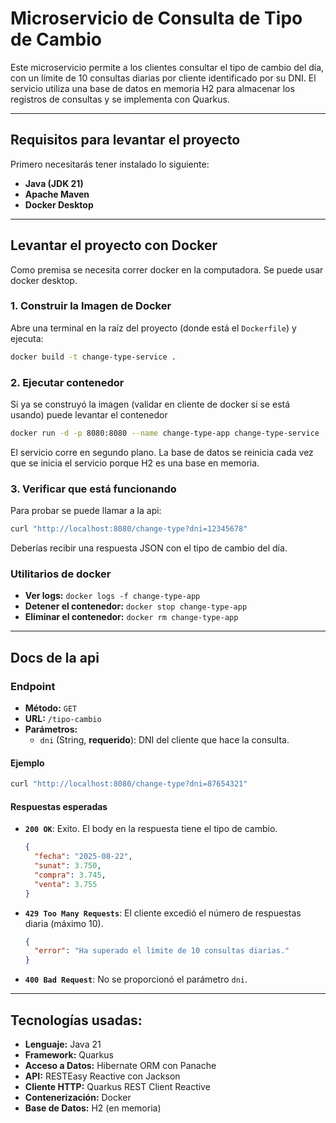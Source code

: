 # Microservicio de Consulta de Tipo de Cambio

Este microservicio permite a los clientes consultar el tipo de cambio del día, con un límite de 10 consultas diarias por cliente identificado por su DNI. El servicio utiliza una base de datos en memoria H2 para almacenar los registros de consultas y se implementa con Quarkus.

***

## Requisitos para levantar el proyecto

Primero necesitarás tener instalado lo siguiente:

* **Java (JDK 21)**
* **Apache Maven**
* **Docker Desktop**

***

## Levantar el proyecto con Docker

Como premisa se necesita correr docker en la computadora. Se puede usar docker desktop.

### 1. Construir la Imagen de Docker

Abre una terminal en la raíz del proyecto (donde está el `Dockerfile`) y ejecuta:

```bash
docker build -t change-type-service .
```

### 2. Ejecutar contenedor

Si ya se construyó la imagen (validar en cliente de docker si se está usando) puede levantar el contenedor

```bash
docker run -d -p 8080:8080 --name change-type-app change-type-service
```
El servicio corre en segundo plano.
La base de datos se reinicia cada vez que se inicia el servicio porque H2 es una base en memoria.

### 3. Verificar que está funcionando
Para probar se puede llamar a la api:

```bash
curl "http://localhost:8080/change-type?dni=12345678"
```
Deberías recibir una respuesta JSON con el tipo de cambio del día.

### Utilitarios de docker

* **Ver logs:** `docker logs -f change-type-app`
* **Detener el contenedor:** `docker stop change-type-app`
* **Eliminar el contenedor:** `docker rm change-type-app`

***

## Docs de la api

### Endpoint

* **Método:** `GET`
* **URL:** `/tipo-cambio`
* **Parámetros:**
    * `dni` (String, **requerido**): DNI del cliente que hace la consulta.

#### Ejemplo

```bash
curl "http://localhost:8080/change-type?dni=87654321"
```

#### Respuestas esperadas

* **`200 OK`**: Exito. El body en la respuesta tiene el tipo de cambio.
    ```json
    {
      "fecha": "2025-08-22",
      "sunat": 3.750,
      "compra": 3.745,
      "venta": 3.755
    }
    ```
* **`429 Too Many Requests`**: El cliente excedió el número de respuestas diaria (máximo 10).
    ```json
    {
      "error": "Ha superado el límite de 10 consultas diarias."
    }
    ```
* **`400 Bad Request`**: No se proporcionó el parámetro `dni`.

***

## Tecnologías usadas:

* **Lenguaje:** Java 21
* **Framework:** Quarkus
* **Acceso a Datos:** Hibernate ORM con Panache
* **API:** RESTEasy Reactive con Jackson
* **Cliente HTTP:** Quarkus REST Client Reactive
* **Contenerización:** Docker
* **Base de Datos:** H2 (en memoria)